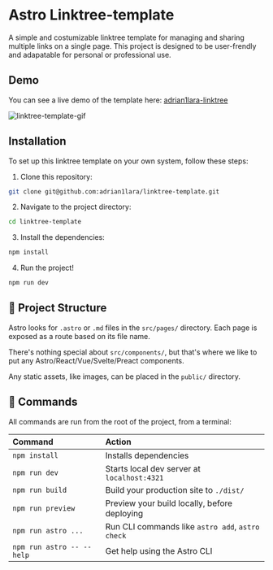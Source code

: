 # Astro Linktree-template
A simple and costumizable linktree template for managing and sharing multiple links on a single page. This project is designed to be user-frendly and adapatable for personal or professional use.

## Demo
You can see a live demo of the template here: [adrian1lara-linktree](https://adrian1lara.vercel.app/)

![linktree-template-gif](/linktree-template.gif)

## Installation
To set up this linktree template on your own system, follow these steps:
1. Clone this repository:
```bash
git clone git@github.com:adrian1lara/linktree-template.git
```
2. Navigate to the project directory:
```bash
cd linktree-template
```
3. Install the dependencies:
```bash
npm install
```
4. Run the project!
```bash
npm run dev
```


## 🚀 Project Structure

Astro looks for `.astro` or `.md` files in the `src/pages/` directory. Each page is exposed as a route based on its file name.

There's nothing special about `src/components/`, but that's where we like to put any Astro/React/Vue/Svelte/Preact components.

Any static assets, like images, can be placed in the `public/` directory.

## 🧞 Commands

All commands are run from the root of the project, from a terminal:

| Command                   | Action                                           |
| :------------------------ | :----------------------------------------------- |
| `npm install`             | Installs dependencies                            |
| `npm run dev`             | Starts local dev server at `localhost:4321`      |
| `npm run build`           | Build your production site to `./dist/`          |
| `npm run preview`         | Preview your build locally, before deploying     |
| `npm run astro ...`       | Run CLI commands like `astro add`, `astro check` |
| `npm run astro -- --help` | Get help using the Astro CLI                     |
